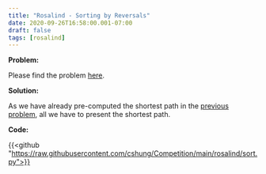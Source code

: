 ```yaml
---
title: "Rosalind - Sorting by Reversals"
date: 2020-09-26T16:58:00.001-07:00
draft: false
tags: [rosalind]
---
```


**Problem:**

Please find the problem [here](http://rosalind.info/problems/rear/).

**Solution:**

As we have already pre-computed the shortest path in the [previous problem](../rosalind-reversal-distance), all we have to present the shortest path.

**Code:**

{{<github "https://raw.githubusercontent.com/cshung/Competition/main/rosalind/sort.py">}}

